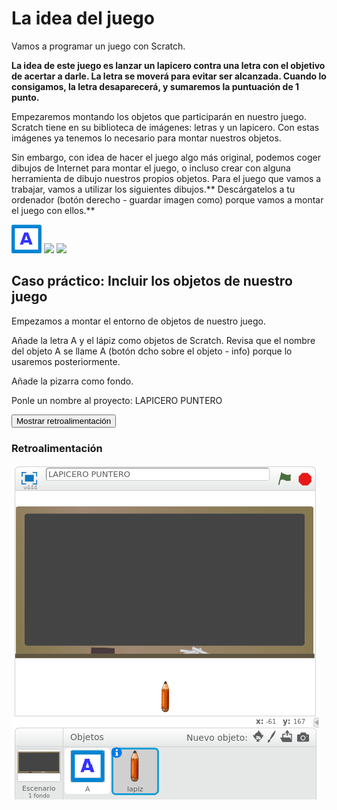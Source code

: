 
# La idea del juego

Vamos a programar un juego con Scratch.

**La idea de este juego es lanzar un lapicero contra una letra con el objetivo de acertar a darle. La letra se moverá para evitar ser alcanzada. Cuando lo consigamos, la letra desaparecerá, y sumaremos la puntuación de 1 punto.**

Empezaremos montando los objetos que participarán en nuestro juego. Scratch tiene en su biblioteca de imágenes: letras y un lapicero. Con estas imágenes ya tenemos lo necesario para montar nuestros objetos.

Sin embargo, con idea de hacer el juego algo más original, podemos coger dibujos de Internet para montar el juego, o incluso crear con alguna herramienta de dibujo nuestros propios objetos. Para el juego que vamos a trabajar, vamos a utilizar los siguientes dibujos.** Descárgatelos a tu ordenador (botón derecho - guardar imagen como) porque vamos a montar el juego con ellos.**

![](img/a.png)
![](lapiz.png)
![](blackboard-800px.png)


## Caso práctico: Incluir los objetos de nuestro juego

Empezamos a montar el entorno de objetos de nuestro juego.

Añade la letra A y el lápiz como objetos de Scratch. Revisa que el nombre del objeto A se llame A (botón dcho sobre el objeto - info) porque lo usaremos posteriormente.

Añade la pizarra como fondo.

Ponle un nombre al proyecto: LAPICERO PUNTERO



<script type="text/javascript">var feedbackquesFeedback0b149text = "Mostrar retroalimentación";</script><input type="button" name="toggle-feedback-quesFeedback0b149" value="Mostrar retroalimentación" class="feedbackbutton" onclick="$exe.toggleFeedback(this,true);return false" />

### Retroalimentación

![](img/Seleccion_063.png)
